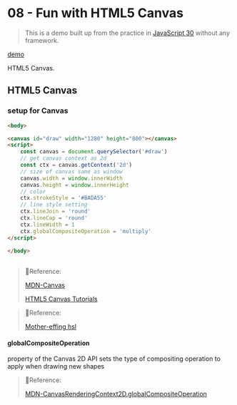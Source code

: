# 08 - Fun with HTML5 Canvas


> This is a demo built up from the practice in [JavaScript 30](https://github.com/wesbos/JavaScript30) without any framework.

[demo](https://mpragnarok.github.io/JavaScript30-Challenge/08_Fun-with-HTML5-Canvas/index.html)

HTML5 Canvas.

## HTML5 Canvas

### setup for Canvas

```html
<body>

<canvas id="draw" width="1280" height="800"></canvas>
<script>
	const canvas = document.querySelector('#draw')
    // get canvas context as 2d
    const ctx = canvas.getContext('2d')
    // size of canvas same as window
    canvas.width = window.innerWidth
    canvas.height = window.innerHeight
    // color
    ctx.strokeStyle = '#BADA55'
    // line style setting
    ctx.lineJoin = 'round'
    ctx.lineCap = 'round'
    ctx.lineWidth = 1
    ctx.globalCompositeOperation = 'multiply'
</script>
    
</body>
 
```



> 🔗Reference:
>
> [MDN-Canvas]( https://developer.mozilla.org/en-US/docs/Web/API/Canvas_API/Tutorial )
>
> [HTML5 Canvas Tutorials](https://www.html5canvastutorials.com/)



> 🔗Reference:
>
> [Mother-effing hsl]( https://mothereffinghsl.com/ )

#### globalCompositeOperation

 property of the Canvas 2D API sets the type of compositing operation to apply when drawing new shapes 

> 🔗Reference:
>
> [MDN-CanvasRenderingContext2D.globalCompositeOperation]( https://developer.mozilla.org/en-US/docs/Web/API/CanvasRenderingContext2D/globalCompositeOperation )

